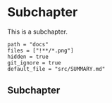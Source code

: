 # Subchapter

This is a subchapter.

```files
path = "docs"
files = ["!**/*.png"]
hidden = true
git_ignore = true
default_file = "src/SUMMARY.md"
```

## Subchapter
